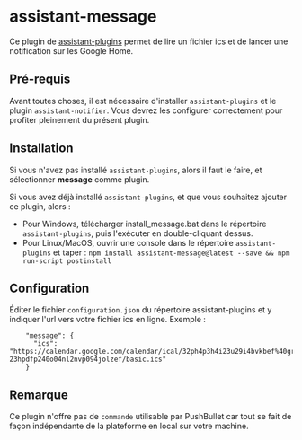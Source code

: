 # assistant-message

Ce plugin de [assistant-plugins](https://aymkdn.github.io/assistant-plugins/) permet de lire un fichier ics et de lancer une notification sur les Google Home.

## Pré-requis
Avant toutes choses, il est nécessaire d'installer `assistant-plugins` et le plugin `assistant-notifier`. Vous devrez les configurer correctement pour profiter pleinement du présent plugin.

## Installation

Si vous n'avez pas installé `assistant-plugins`, alors il faut le faire, et sélectionner __message__ comme plugin.

Si vous avez déjà installé `assistant-plugins`, et que vous souhaitez ajouter ce plugin, alors :

* Pour Windows, télécharger install_message.bat dans le répertoire `assistant-plugins`, puis l'exécuter en double-cliquant dessus.
* Pour Linux/MacOS, ouvrir une console dans le répertoire `assistant-plugins` et taper :
`npm install assistant-message@latest --save && npm run-script postinstall`

## Configuration

Éditer le fichier `configuration.json` du répertoire assistant-plugins et y indiquer l'url vers votre fichier ics en ligne. Exemple :

```
    "message": {
      "ics": "https://calendar.google.com/calendar/ical/32ph4p3h4i23u29i4bvkbef%40group.calendar.google.com/private-23hpdfp240o04nl2nvp094jolzef/basic.ics"
    }
```

## Remarque

Ce plugin n'offre pas de `commande` utilisable par PushBullet car tout se fait de façon indépendante de la plateforme en local sur votre machine.
